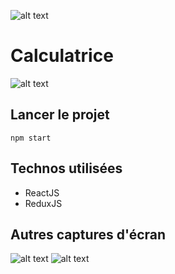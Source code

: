 [logo]: https://raw.githubusercontent.com/AIssoufi/calculatrice/master/src/app/images/logo.png "Logo"
[capture]: https://raw.githubusercontent.com/AIssoufi/calculatrice/master/src/app/images/capture.png "capture d'écran"
[redux]: https://raw.githubusercontent.com/AIssoufi/calculatrice/master/src/app/images/redux.png "redux"
[react]: https://raw.githubusercontent.com/AIssoufi/calculatrice/master/src/app/images/react.png "recat"

![alt text][logo]
# Calculatrice
![alt text][capture]

## Lancer le projet
```
npm start
```
## Technos utilisées
* ReactJS
* ReduxJS
## Autres captures d'écran
![alt text][redux]
![alt text][react]